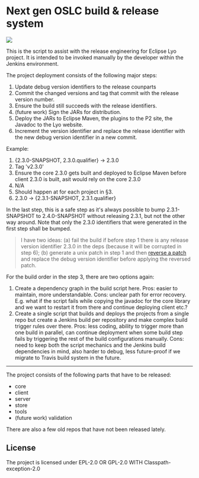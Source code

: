 # Next gen OSLC build & release system

[![](https://img.shields.io/badge/discuss%20on-zulip-1E8F54.svg)](https://oslc.zulipchat.com/#narrow/stream/114268-github/topic/lyo-releng)

This is the script to assist with the release engineering for Eclipse Lyo
project. It is intended to be invoked manually by the developer within the
Jenkins environment.

The project deployment consists of the following major steps:

1. Update debug version identifiers to the release counparts
2. Commit the changed versions and tag that commit with the release version
   number.
3. Ensure the build still succeeds with the release identifiers.
4. (future work) Sign the JARs for distribution.
5. Deploy the JARs to Eclipse Maven, the plugins to the P2 site, the Javadoc to
   the Lyo website.
6. Increment the version identifier and replace the release identifier with the
   new debug version identifier in a new commit.

Example:

1. {2.3.0-SNAPSHOT, 2.3.0.qualifier} -> 2.3.0
2. Tag 'v2.3.0'
3. Ensure the core 2.3.0 gets built and deployed to Eclipse Maven before client
   2.3.0 is built, asit would rely on the core 2.3.0
4. N/A
5. Should happen at for each project in §3.
6. 2.3.0 -> {2.3.1-SNAPSHOT, 2.3.1.qualifier}

In the last step, this is a safe step as it's always possible to bump
2.3.1-SNAPSHOT to 2.4.0-SNAPSHOT without releasing 2.3.1, but not the other way
around. Note that only the 2.3.0 identifiers that were generated in the first step shall be bumped.

> I have two ideas: (a) fail the build if before step 1 there is any release version identifier 2.3.0 in the deps (because it will be corrupted in step 6); (b) generate a unix patch in step 1 and then [reverse a patch](https://stackoverflow.com/questions/3902388/permanently-reversing-a-patch-file) and replace the debug version identifier before applying the reversed patch.

For the build order in the step 3, there are two options again:

1. Create a dependency graph in the build script here. Pros: easier to maintain, more understandable. Cons: unclear path for error recovery. E.g. what if the script fails while copying the javadoc for the core library and we want to restart it from there and continue deploying client etc.?
2. Create a single script that builds and deploys the projects from a single repo but create a Jenkins build per repository and make complex build trigger rules over there. Pros: less coding, ability to trigger more than one build in parallel, can continue deployment when some build step fails by triggering the rest of the build configurations manually. Cons: need to keep both the script mechanics and the Jenkins build dependencies in mind, also harder to debug, less future-proof if we migrate to Travis build system in the future.

---

The project consists of the following parts that have to be released:

- core
- client
- server
- store
- tools
- (future work) validation

There are also a few old repos that have not been released lately.

## License

The project is licensed under EPL-2.0 OR GPL-2.0 WITH Classpath-exception-2.0
